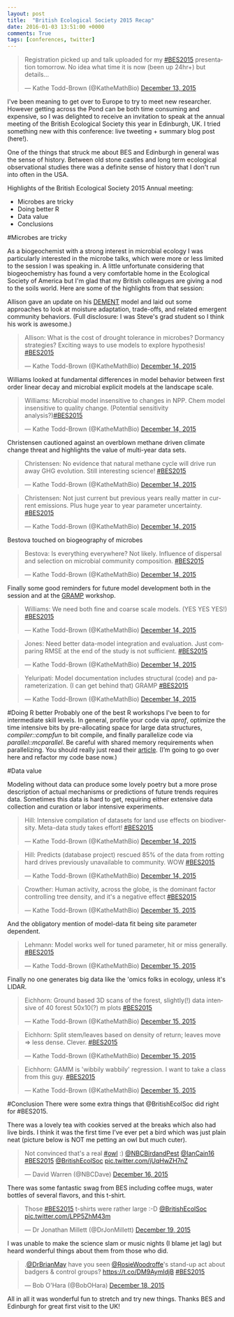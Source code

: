 ```yaml
---
layout: post
title:  "British Ecological Society 2015 Recap"
date: 2016-01-03 13:51:00 +0000
comments: True
tags: [conferences, twitter]
---
```


<blockquote class="twitter-tweet" lang="en"><p lang="en" dir="ltr">Registration picked up and talk uploaded for my <a href="https://twitter.com/hashtag/BES2015?src=hash">#BES2015</a> presentation tomorrow. No idea what time it is now (been up 24hr+) but details…</p>&mdash; Kathe Todd-Brown (@KatheMathBio) <a href="https://twitter.com/KatheMathBio/status/676086668617732102">December 13, 2015</a></blockquote>
<script async src="//platform.twitter.com/widgets.js" charset="utf-8"></script>

I've been meaning to get over to Europe to try to meet new researcher. However getting across the Pond can be both time consuming and expensive, so I was delighted to receive an invitation to speak at the annual meeting of the British Ecological Society this year in Edinburgh, UK. I tried something new with this conference: live tweeting + summary blog post (here!).

One of the things that struck me about BES and Edinburgh in general was the sense of history. Between old stone castles and long term ecological observational studies there was a definite sense of history that I don't run into often in the USA. 

Highlights of the British Ecological Society 2015 Annual meeting:

* Microbes are tricky
* Doing better R
* Data value
* Conclusions

#Microbes are tricky

As a biogeochemist with a strong interest in microbial ecology I was particularly interested in the microbe talks, which were more or less limited to the session I was speaking in. A little unfortunate considering that biogeochemistry has found a very comfortable home in the Ecological Society of America but I'm glad that my British colleagues are giving a nod to the soils world. Here are some of the highlights from that session:

Allison gave an update on his [DEMENT](http://dx.doi.org/10.1111/j.1461-0248.2012.01807.x) model and laid out some approaches to look at moisture adaptation, trade-offs, and related emergent community behaviors. (Full disclosure: I was Steve's grad student so I think his work is awesome.)

<blockquote class="twitter-tweet" lang="en"><p lang="en" dir="ltr">Allison: What is the cost of drought tolerance in microbes? Dormancy strategies? Exciting ways to use models to explore hypothesis! <a href="https://twitter.com/hashtag/BES2015?src=hash">#BES2015</a></p>&mdash; Kathe Todd-Brown (@KatheMathBio) <a href="https://twitter.com/KatheMathBio/status/676365385789239296">December 14, 2015</a></blockquote>
<script async src="//platform.twitter.com/widgets.js" charset="utf-8"></script>

Williams looked at fundamental differences in model behavior between first order linear decay and microbial explicit models at the landscape scale.
<blockquote class="twitter-tweet" lang="en"><p lang="en" dir="ltr">Williams: Microbial model insensitive to changes in NPP. Chem model insensitive to quality change. (Potential sensitivity analysis?)<a href="https://twitter.com/hashtag/BES2015?src=hash">#BES2015</a></p>&mdash; Kathe Todd-Brown (@KatheMathBio) <a href="https://twitter.com/KatheMathBio/status/676371987103633408">December 14, 2015</a></blockquote>
<script async src="//platform.twitter.com/widgets.js" charset="utf-8"></script>

Christensen cautioned against an overblown methane driven climate change threat and highlights the value of multi-year data sets. 
<blockquote class="twitter-tweet" lang="en"><p lang="en" dir="ltr">Christensen: No evidence that natural methane cycle will drive run away GHG evolution. Still interesting science! <a href="https://twitter.com/hashtag/BES2015?src=hash">#BES2015</a></p>&mdash; Kathe Todd-Brown (@KatheMathBio) <a href="https://twitter.com/KatheMathBio/status/676424173909098497">December 14, 2015</a></blockquote>
<script async src="//platform.twitter.com/widgets.js" charset="utf-8"></script>
<blockquote class="twitter-tweet" lang="en"><p lang="en" dir="ltr">Christensen: Not just current but previous years really matter in current emissions. Plus huge year to year parameter uncertainty. <a href="https://twitter.com/hashtag/BES2015?src=hash">#BES2015</a></p>&mdash; Kathe Todd-Brown (@KatheMathBio) <a href="https://twitter.com/KatheMathBio/status/676425651159715840">December 14, 2015</a></blockquote>
<script async src="//platform.twitter.com/widgets.js" charset="utf-8"></script>

Bestova touched on biogeography of microbes
<blockquote class="twitter-tweet" lang="en"><p lang="en" dir="ltr">Bestova: Is everything everywhere? Not likely. Influence of dispersal and selection on microbial community composition. <a href="https://twitter.com/hashtag/BES2015?src=hash">#BES2015</a></p>&mdash; Kathe Todd-Brown (@KatheMathBio) <a href="https://twitter.com/KatheMathBio/status/676442849257365504">December 14, 2015</a></blockquote>
<script async src="//platform.twitter.com/widgets.js" charset="utf-8"></script>

Finally some good reminders for future model development both in the session and at the [GRAMP](http://gramp.org.uk/) workshop.
<blockquote class="twitter-tweet" lang="en"><p lang="en" dir="ltr">Williams: We need both fine and coarse scale models. (YES YES YES!) <a href="https://twitter.com/hashtag/BES2015?src=hash">#BES2015</a></p>&mdash; Kathe Todd-Brown (@KatheMathBio) <a href="https://twitter.com/KatheMathBio/status/676374308650926081">December 14, 2015</a></blockquote>
<script async src="//platform.twitter.com/widgets.js" charset="utf-8"></script>
<blockquote class="twitter-tweet" lang="en"><p lang="en" dir="ltr">Jones: Need better data-model integration and evaluation. Just comparing RMSE at the end of the study is not sufficient. <a href="https://twitter.com/hashtag/BES2015?src=hash">#BES2015</a></p>&mdash; Kathe Todd-Brown (@KatheMathBio) <a href="https://twitter.com/KatheMathBio/status/676384369951526912">December 14, 2015</a></blockquote>
<script async src="//platform.twitter.com/widgets.js" charset="utf-8"></script>
<blockquote class="twitter-tweet" lang="en"><p lang="en" dir="ltr">Yeluripati: Model documentation includes structural (code) and parameterization. (I can get behind that) GRAMP <a href="https://twitter.com/hashtag/BES2015?src=hash">#BES2015</a></p>&mdash; Kathe Todd-Brown (@KatheMathBio) <a href="https://twitter.com/KatheMathBio/status/676406229963579392">December 14, 2015</a></blockquote>
<script async src="//platform.twitter.com/widgets.js" charset="utf-8"></script>


#Doing R better
Probably one of the best R workshops I've been to for intermediate skill levels. In general, profile your code via *aprof*, optimize the time intensive bits by pre-allocating space for large data structures, *compiler::compfun* to bit compile, and finally parallelize code via *parallel::mcparallel*. Be careful with shared memory requirements when parallelizing. You should really just read their [article](http://journals.plos.org/ploscompbiol/article?id=10.1371/journal.pcbi.1004140). (I’m going to go over here and refactor my code base now.)


#Data value

Modeling without data can produce some lovely poetry but a more prose description of actual mechanisms or predictions of future trends requires data. Sometimes this data is hard to get, requiring either extensive data collection and curation or labor intensive experiments.

<blockquote class="twitter-tweet" lang="en"><p lang="en" dir="ltr">Hill: Intensive compilation of datasets for land use effects on biodiversity. Meta-data study takes effort! <a href="https://twitter.com/hashtag/BES2015?src=hash">#BES2015</a></p>&mdash; Kathe Todd-Brown (@KatheMathBio) <a href="https://twitter.com/KatheMathBio/status/676447111886610432">December 14, 2015</a></blockquote>
<script async src="//platform.twitter.com/widgets.js" charset="utf-8"></script>
<blockquote class="twitter-tweet" lang="en"><p lang="en" dir="ltr">Hill: Predicts (database project) rescued 85% of the data from rotting hard drives previously unavailable to community. WOW <a href="https://twitter.com/hashtag/BES2015?src=hash">#BES2015</a></p>&mdash; Kathe Todd-Brown (@KatheMathBio) <a href="https://twitter.com/KatheMathBio/status/676448069890744321">December 14, 2015</a></blockquote>
<script async src="//platform.twitter.com/widgets.js" charset="utf-8"></script>
<blockquote class="twitter-tweet" lang="en"><p lang="en" dir="ltr">Crowther: Human activity, across the globe, is the dominant factor controlling tree density, and it&#39;s a negative effect <a href="https://twitter.com/hashtag/BES2015?src=hash">#BES2015</a></p>&mdash; Kathe Todd-Brown (@KatheMathBio) <a href="https://twitter.com/KatheMathBio/status/676719824693805058">December 15, 2015</a></blockquote>
<script async src="//platform.twitter.com/widgets.js" charset="utf-8"></script>

And the obligatory mention of model-data fit being site parameter dependent.
<blockquote class="twitter-tweet" lang="en"><p lang="en" dir="ltr">Lehmann: Model works well for tuned parameter, hit or miss generally. <a href="https://twitter.com/hashtag/BES2015?src=hash">#BES2015</a></p>&mdash; Kathe Todd-Brown (@KatheMathBio) <a href="https://twitter.com/KatheMathBio/status/676732049592569856">December 15, 2015</a></blockquote>
<script async src="//platform.twitter.com/widgets.js" charset="utf-8"></script>

Finally no one generates big data like the 'omics folks in ecology, unless it's LIDAR.
<blockquote class="twitter-tweet" lang="en"><p lang="en" dir="ltr">Eichhorn: Ground based 3D scans of the forest, slightly(!) data intensive of 40 forest 50x10(?) m plots <a href="https://twitter.com/hashtag/BES2015?src=hash">#BES2015</a></p>&mdash; Kathe Todd-Brown (@KatheMathBio) <a href="https://twitter.com/KatheMathBio/status/676746272326467584">December 15, 2015</a></blockquote>
<script async src="//platform.twitter.com/widgets.js" charset="utf-8"></script>
<blockquote class="twitter-tweet" lang="en"><p lang="en" dir="ltr">Eichhorn: Split stem/leaves based on density of return; leaves move =&gt; less dense. Clever. <a href="https://twitter.com/hashtag/BES2015?src=hash">#BES2015</a></p>&mdash; Kathe Todd-Brown (@KatheMathBio) <a href="https://twitter.com/KatheMathBio/status/676746559011336192">December 15, 2015</a></blockquote>
<script async src="//platform.twitter.com/widgets.js" charset="utf-8"></script>
<blockquote class="twitter-tweet" lang="en"><p lang="en" dir="ltr">Eichhorn: GAMM is &#39;wibbily wabbily&#39; regression. I want to take a class from this guy. <a href="https://twitter.com/hashtag/BES2015?src=hash">#BES2015</a></p>&mdash; Kathe Todd-Brown (@KatheMathBio) <a href="https://twitter.com/KatheMathBio/status/676747516055068673">December 15, 2015</a></blockquote>
<script async src="//platform.twitter.com/widgets.js" charset="utf-8"></script>

#Conclusion
There were some extra things that @BritishEcolSoc did right for #BES2015. 

There was a lovely tea with cookies served at the breaks which also had live birds. I think it was the first time I’ve ever pet a bird which was just plain neat (picture below is NOT me petting an owl but much cuter).
<blockquote class="twitter-tweet" lang="en"><p lang="en" dir="ltr">Not convinced that&#39;s a real <a href="https://twitter.com/hashtag/owl?src=hash">#owl</a> :) <a href="https://twitter.com/NBCBirdandPest">@NBCBirdandPest</a> <a href="https://twitter.com/IanCain16">@IanCain16</a> <a href="https://twitter.com/hashtag/BES2015?src=hash">#BES2015</a> <a href="https://twitter.com/BritishEcolSoc">@BritishEcolSoc</a> <a href="https://t.co/jUqHwZH7nZ">pic.twitter.com/jUqHwZH7nZ</a></p>&mdash; David Warren (@NBCDave) <a href="https://twitter.com/NBCDave/status/677180358346063875">December 16, 2015</a></blockquote>
<script async src="//platform.twitter.com/widgets.js" charset="utf-8"></script>

There was some fantastic swag from BES including coffee mugs, water bottles of several flavors, and this t-shirt.
<blockquote class="twitter-tweet" lang="en"><p lang="en" dir="ltr">Those <a href="https://twitter.com/hashtag/BES2015?src=hash">#BES2015</a> t-shirts were rather large :-D <a href="https://twitter.com/BritishEcolSoc">@BritishEcolSoc</a> <a href="https://t.co/LPP5ZhM43m">pic.twitter.com/LPP5ZhM43m</a></p>&mdash; Dr Jonathan Millett (@DrJonMillett) <a href="https://twitter.com/DrJonMillett/status/678308144330711041">December 19, 2015</a></blockquote>
<script async src="//platform.twitter.com/widgets.js" charset="utf-8"></script>

I was unable to make the science slam or music nights (I blame jet lag) but heard wonderful things about them from those who did.
<blockquote class="twitter-tweet" lang="en"><p lang="en" dir="ltr">.<a href="https://twitter.com/DrBrianMay">@DrBrianMay</a> have you seen <a href="https://twitter.com/RosieWoodroffe">@RosieWoodroffe</a>&#39;s stand-up act about badgers &amp; control groups? <a href="https://t.co/DM9AymIdjB">https://t.co/DM9AymIdjB</a> <a href="https://twitter.com/hashtag/BES2015?src=hash">#BES2015</a></p>&mdash; Bob O&#39;Hara (@BobOHara) <a href="https://twitter.com/BobOHara/status/677748304726335488">December 18, 2015</a></blockquote>
<script async src="//platform.twitter.com/widgets.js" charset="utf-8"></script>

All in all it was wonderful fun to stretch and try new things. Thanks BES and Edinburgh for great first visit to the UK! 
